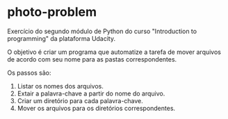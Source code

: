 # photo-problem
Exercício do segundo módulo de Python do curso "Introduction to programming" da plataforma Udacity.

O objetivo é criar um programa que automatize a tarefa de mover arquivos de acordo com seu nome para as pastas correspondentes. 

Os passos são:

1. Listar os nomes dos arquivos.
2. Extair a palavra-chave a partir do nome do arquivo.
3. Criar um diretório para cada palavra-chave.
4. Mover os arquivos para os diretórios correspondentes.
